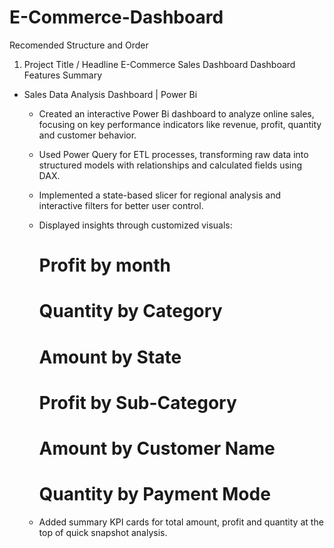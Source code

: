 # E-Commerce-Dashboard
Recomended Structure and Order
1. Project Title / Headline
E-Commerce Sales Dashboard
Dashboard Features Summary
- Sales Data Analysis Dashboard | Power Bi
  *  Created an interactive Power Bi dashboard to analyze online sales, focusing on key performance indicators like revenue, profit, quantity and customer behavior.
  *  Used Power Query for ETL processes, transforming raw data into structured models with relationships and calculated fields using DAX.
  *  Implemented a state-based slicer for regional analysis and interactive filters for better user control.
  *  Displayed insights through customized visuals:
      # Profit by month
      # Quantity by Category
      # Amount by State
      # Profit by Sub-Category
      # Amount by Customer Name
      # Quantity by Payment Mode

  *  Added summary KPI cards for total amount, profit and quantity at the top of quick snapshot analysis.

